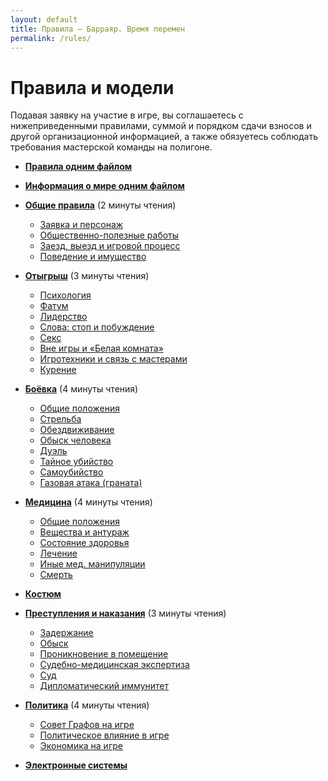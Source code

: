 ```yaml
---
layout: default
title: Правила — Барраяр. Время перемен
permalink: /rules/
---
```


# Правила и модели

Подавая заявку на участие в игре, вы соглашаетесь с нижеприведенными правилами, суммой и порядком сдачи взносов и другой организационной информацией, а также обязуетесь соблюдать требования мастерской команды на полигоне.

- __[Правила одним файлом](https://yadi.sk/i/ctC3CGLN3HVqvA)__
- __[Информация о мире одним файлом](https://yadi.sk/i/gGolZKsK3HW4S6)__

- __[Общие правила](/rules/main/)__ (2 минуты чтения)
	- [Заявка и персонаж](/rules/main/#section-1)
	- [Общественно-полезные работы](/rules/main/#section-2)
	- [Заезд, выезд и игровой процесс](/rules/main/#section-3)
	- [Поведение и имущество](/rules/main/#section-4)
- __[Отыгрыш](/rules/roleplay/)__ (3 минуты чтения)
	- [Психология](/rules/roleplay/#section-1)
	- [Фатум](/rules/roleplay/#section-2)
	- [Лидерство](/rules/roleplay/#section-3)
	- [Слова: стоп и побуждение](/rules/roleplay/#section-4)
	- [Секс](/rules/roleplay/#section-5)
	- [Вне игры и «Белая комната»](/rules/roleplay/#section-6)
	- [Игротехники и связь с мастерами](/rules/roleplay/#section-7)
	- [Курение](/rules/roleplay/#section-8)
- __[Боёвка](/rules/war/)__ (4 минуты чтения)
	- [Общие положения](/rules/war/#section-1)
	- [Стрельба](/rules/war/#section-2)
	- [Обездвиживание](/rules/war/#section-3)
	- [Обыск человека](/rules/war/#section-4)
	- [Дуэль](/rules/war/#section-5)
	- [Тайное убийство](/rules/war/#section-6)
	- [Самоубийство](/rules/war/#section-7)
	- [Газовая атака (граната)](/rules/war/#section-8)
- __[Медицина](/rules/med/)__ (4 минуты чтения)
	- [Общие положения](/rules/med/#section-1)
	- [Вещества и антураж](/rules/med/#section-2)
	- [Состояние здоровья](/rules/med/#section-5)
	- [Лечение ](/rules/med/#section-6)
	- [Иные мед. манипуляции](/rules/med/#section-10)
	- [Смерть](/rules/med/#section-11)
- __[Костюм](/help/costume/)__
- __[Преступления и наказания](/rules/crime/)__ (3 минуты чтения)
	- [Задержание](/rules/crime/#section-1)
	- [Обыск](/rules/crime/#section-2)
	- [Проникновение в помещение](/rules/crime/#section-3)
	- [Судебно-медицинская экспертиза](/rules/crime/#section-4)
	- [Суд](/rules/crime/#section-5)
	- [Дипломатический иммунитет](/rules/crime/#section-6)
- __[Политика](/rules/politics)__ (4 минуты чтения)
	- [Совет Графов на игре](/rules/politics/#section-1)
	- [Политическое влияние в игре](/rules/politics/#section-6)
	- [Экономика на игре](/rules/politics/#section-8)
- __[Электронные системы](/rules/web/)__
